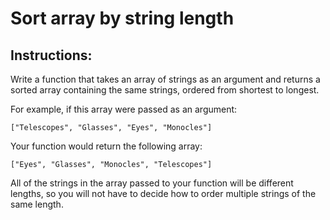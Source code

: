 # Sort array by string length

## Instructions:
Write a function that takes an array of strings as an argument and returns a sorted array containing the same strings, ordered from shortest to longest.

For example, if this array were passed as an argument:

```
["Telescopes", "Glasses", "Eyes", "Monocles"]
```
Your function would return the following array:
```
["Eyes", "Glasses", "Monocles", "Telescopes"]
```
All of the strings in the array passed to your function will be different lengths, so you will not have to decide how to order multiple strings of the same length.
